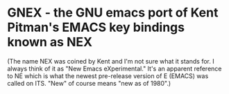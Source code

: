 GNEX - the GNU emacs port of Kent Pitman's EMACS key bindings known as NEX
=====

(The name NEX was coined by Kent and I'm not sure what it stands for.
I always think of it as "New Emacs eXperimental."  It's an apparent
reference to NE which is what the newest pre-release version of E
(EMACS) was called on ITS.  "New" of course means "new as of 1980".)

